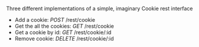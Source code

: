 Three different implementations of a simple, imaginary Cookie rest interface

 - Add a cookie: *POST* /rest/cookie
 - Get the all the cookies: *GET* /rest/cookie
 - Get a cookie by id: *GET* /rest/cookie/:id
 - Remove cookie: *DELETE* /rest/cookie/:id

